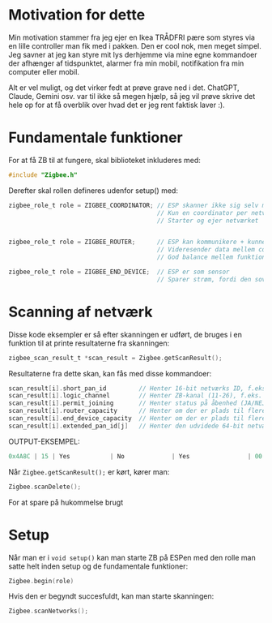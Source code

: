 # Motivation for dette
Min motivation stammer fra jeg ejer en Ikea TRÅDFRI pære som styres via en lille controller man fik med i pakken. Den er cool nok, men meget simpel. Jeg savner at jeg kan styre mit lys derhjemme via mine egne kommandoer der afhænger af tidspunktet, alarmer fra min mobil, notifikation fra min computer eller mobil.  
  
Alt er vel muligt, og det virker fedt at prøve grave ned i det. ChatGPT, Claude, Gemini osv. var til ikke så megen hjælp, så jeg vil prøve skrive det hele op for at få overblik over hvad det er jeg rent faktisk laver :).


# Fundamentale funktioner
For at få ZB til at fungere, skal biblioteket inkluderes med:
```C
#include "Zigbee.h"
```
Derefter skal rollen defineres udenfor setup() med:
```C
zigbee_role_t role = ZIGBEE_COORDINATOR; // ESP skanner ikke sig selv med denne funktion
                                         // Kun en coordinator per netværk
                                         // Starter og ejer netværket


zigbee_role_t role = ZIGBEE_ROUTER;      // ESP kan kommunikere + kunne scanne
                                         // Videresender data mellem coordinator og andre noder.
                                         // God balance mellem funktionalitet og fleksibilitet.

zigbee_role_t role = ZIGBEE_END_DEVICE;  // ESP er som sensor
                                         // Sparer strøm, fordi den sover meget af tiden.


```
# Scanning af netværk
Disse kode eksempler er så efter skanningen er udført, de bruges i en funktion til at printe resultaterne fra skanningen:
```C
zigbee_scan_result_t *scan_result = Zigbee.getScanResult();
```
Resultaterne fra dette skan, kan fås med disse kommandoer:
```C
scan_result[i].short_pan_id         // Henter 16-bit netværks ID, f.eks. 0x4A8C
scan_result[i].logic_channel        // Henter ZB-kanal (11-26), f.eks. 15
scan_result[i].permit_joining       // Henter status på åbenhed (JA/NEJ), f.eks. JA
scan_result[i].router_capacity      // Henter om der er plads til flere routers på netværket, f.eks. NEJ
scan_result[i].end_device_capacity  // Henter om der er plads til flere end devices, f.eks. JA
scan_result[i].extended_pan_id[j]   // Henter den udvidede 64-bit netværks ID (som MAC-adresse) f.eks. a1:b2:c3...
```
OUTPUT-EKSEMPEL:  
```C
0x4A8C | 15 | Yes           | No             | Yes                | 00:12:4b:00:1a:2b:3c:4d
```
Når ``Zigbee.getScanResult();`` er kørt, kører man:  
```C
Zigbee.scanDelete();
```
For at spare på hukommelse brugt
# Setup
Når man er i ``void setup()`` kan man starte ZB på ESPen med den rolle man satte helt inden setup og de fundamentale funktioner:  
```C
Zigbee.begin(role)
``` 
Hvis den er begyndt succesfuldt, kan man starte skanningen:  
```C
Zigbee.scanNetworks();
```